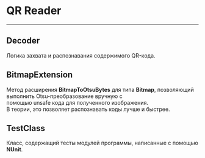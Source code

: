 ﻿# QR Reader
***
## Decoder

Логика захвата и распознавания содержимого QR-кода.

## BitmapExtension

Метод расширения __BitmapToOtsuBytes__ для типа __Bitmap__, позволяющий выполнить Otsu-преобразование вручную c  
помощью unsafe кода для полученного изображения.  
В теории, это позволяет распознавать коды лучше и быстрее.

## TestClass

Класс, содержащий тесты модулей программы, написанные с помощью __NUnit__.  
